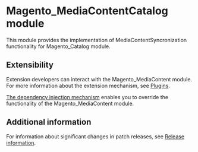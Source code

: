 # Magento_MediaContentCatalog module

This module provides the implementation of MediaContentSyncronization functionality for Magento_Catalog module.

## Extensibility

Extension developers can interact with the Magento_MediaContent module. For more information about the extension mechanism, see [Plugins](https://developer.adobe.com/commerce/php/development/components/plugins/).

[The dependency injection mechanism](https://developer.adobe.com/commerce/php/development/components/dependency-injection/) enables you to override the functionality of the Magento_MediaContent module.

## Additional information

For information about significant changes in patch releases, see [Release information](https://experienceleague.adobe.com/en/docs/commerce-operations/release/notes/overview).
